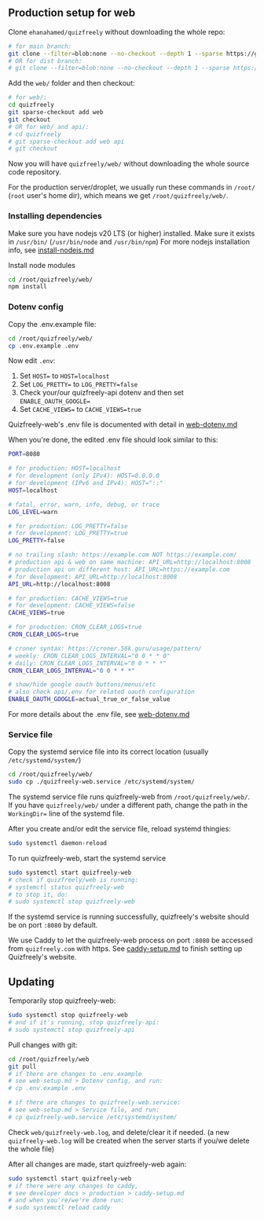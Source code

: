 ## Production setup for web

Clone `ehanahamed/quizfreely` without downloading the whole repo:
```sh
# for main branch:
git clone --filter=blob:none --no-checkout --depth 1 --sparse https://github.com/ehanahamed/quizfreely
# OR for dist branch:
# git clone --filter=blob:none --no-checkout --depth 1 --sparse https://github.com/ehanahamed/quizfreely --branch dist
```

Add the `web/` folder and then checkout:
```sh
# for web/:
cd quizfreely
git sparse-checkout add web
git checkout
# OR for web/ and api/:
# cd quizfreely
# git sparse-checkout add web api
# git checkout
```

Now you will have `quizfreely/web/` without downloading the whole source code repository.

For the production server/droplet, we usually run these commands in `/root/` (`root` user's home dir), which means we get `/root/quizfreely/web/`.

### Installing dependencies

Make sure you have nodejs v20 LTS (or higher) installed.
Make sure it exists in `/usr/bin/` (`/usr/bin/node` and `/usr/bin/npm`)
For more nodejs installation info, see [install-nodejs.md](./install-nodejs.md)

Install node modules
```sh
cd /root/quizfreely/web/
npm install
```

### Dotenv config

Copy the .env.example file:
```sh
cd /root/quizfreely/web/
cp .env.example .env
```

Now edit `.env`:
1. Set `HOST=` to `HOST=localhost`
2. Set `LOG_PRETTY=` to `LOG_PRETTY=false`
3. Check your/our quizfreely-api dotenv and then set `ENABLE_OAUTH_GOOGLE=`
4. Set `CACHE_VIEWS=` to `CACHE_VIEWS=true`

Quizfreely-web's .env file is documented with detail in [web-dotenv.md](../web/web-dotenv.md)

When you're done, the edited .env file should look similar to this:
```sh
PORT=8080

# for production: HOST=localhost
# for development (only IPv4): HOST=0.0.0.0
# for development (IPv6 and IPv4): HOST="::"
HOST=localhost

# fatal, error, warn, info, debug, or trace
LOG_LEVEL=warn

# for production: LOG_PRETTY=false
# for development: LOG_PRETTY=true
LOG_PRETTY=false

# no trailing slash: https://example.com NOT https://example.com/
# production api & web on same machine: API_URL=http://localhost:8008
# production api on different host: API_URL=https://example.com
# for development: API_URL=http://localhost:8008
API_URL=http://localhost:8008

# for production: CACHE_VIEWS=true
# for development: CACHE_VIEWS=false
CACHE_VIEWS=true

# for production: CRON_CLEAR_LOGS=true
CRON_CLEAR_LOGS=true

# croner syntax: https://croner.56k.guru/usage/pattern/
# weekly: CRON_CLEAR_LOGS_INTERVAL="0 0 * * 0"
# daily: CRON_CLEAR_LOGS_INTERVAL="0 0 * * *"
CRON_CLEAR_LOGS_INTERVAL="0 0 * * *"

# show/hide google oauth buttons/menus/etc
# also check api/.env for related oauth configuration
ENABLE_OAUTH_GOOGLE=actual_true_or_false_value
```

For more details about the .env file, see [web-dotenv.md](../web/web-dotenv.md)

### Service file

Copy the systemd service file into its correct location (usually `/etc/systemd/system/`)
```sh
cd /root/quizfreely/web/
sudo cp ./quizfreely-web.service /etc/systemd/system/
```

The systemd service file runs quizfreely-web from `/root/quizfreely/web/`. If you have `quizfreely/web/` under a different path, change the path in the `WorkingDir=` line of the systemd file.

After you create and/or edit the service file, reload systemd thingies:
```sh
sudo systemctl daemon-reload
```

To run quizfreely-web, start the systemd service
```sh
sudo systemctl start quizfreely-web
# check if quizfreely/web is running:
# systemctl status quizfreely-web
# to stop it, do:
# sudo systemctl stop quizfreely-web
```

If the systemd service is running successfully, quizfreely's website should be on port `:8080` by default.

We use Caddy to let the quizfreely-web process on port `:8080` be accessed from `quizfreely.com` with https. See [caddy-setup.md](./caddy-setup.md) to finish setting up Quizfreely's website.

## Updating

Temporarily stop quizfreely-web:
```sh
sudo systemctl stop quizfreely-web
# and if it's running, stop quizfreely-api:
# sudo systemctl stop quizfreely-api
```

Pull changes with git:
```sh
cd /root/quizfreely/web
git pull
# if there are changes to .env.example
# see web-setup.md > Dotenv config, and run:
# cp .env.example .env

# if there are changes to quizfreely-web.service:
# see web-setup.md > Service file, and run:
# cp quizfreely-web.service /etc/systemd/system/
```

Check `web/quizfreely-web.log`, and delete/clear it if needed. (a new `quizfreely-web.log` will be created when the server starts if you/we delete the whole file)

After all changes are made, start quizfreely-web again:
```sh
sudo systemctl start quizfreely-web
# if there were any changes to caddy,
# see developer docs > production > caddy-setup.md
# and when you're/we're done run:
# sudo systemctl reload caddy
```
